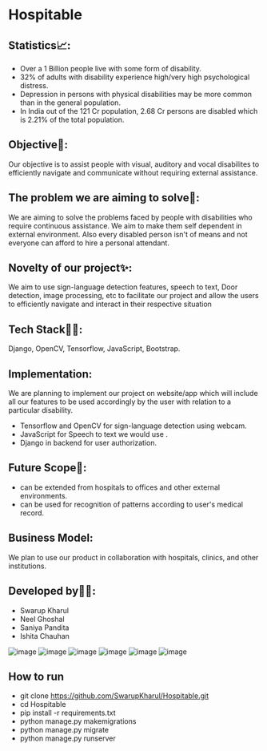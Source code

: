 # Hospitable
## Statistics📈:
- Over a 1 Billion people live with some form of disability.
- 32% of adults with disability experience high/very high psychological distress.
- Depression in persons with physical disabilities may be more common than in the general population.
- In India out of the 121 Cr population, 2.68 Cr persons are disabled which is 2.21% of the total population.
## Objective:notebook::
Our objective is to assist people with visual, auditory and vocal disabilites to efficiently navigate and communicate without requiring external assistance.
## The problem we are aiming to solve:thinking::
We are aiming to solve the problems faced by people with disabilities who require continuous assistance. We aim to make them self dependent in external environment. Also every disabled person isn't of means and not everyone can afford to hire a personal attendant.
## Novelty of our project:sparkles::
We aim to use sign-language detection features, speech to text, Door detection, image processing, etc to facilitate our project and allow the users to efficiently navigate and interact in their respective situation

## Tech Stack:man_technologist:: 
Django, OpenCV, Tensorflow, JavaScript, Bootstrap. 

## Implementation:  
We are planning to implement our project on website/app which will include all our features to be used accordingly by the user with relation to a particular disability.
- Tensorflow and OpenCV for sign-language detection using webcam. 
- JavaScript for Speech to text we would use . 
- Django in backend for user authorization.

## Future Scope:construction::
- can be extended from hospitals to offices and other external environments.
- can be used for recognition of patterns according to user's medical record.

## Business Model:
We plan to use our product in collaboration with hospitals, clinics, and other institutions.

## Developed by:office_worker::
- Swarup Kharul
- Neel Ghoshal
- Saniya Pandita
- Ishita Chauhan

![image](https://user-images.githubusercontent.com/65753949/111891825-ce9bd000-8a1b-11eb-909f-745dfa19c4a4.png)
![image](https://user-images.githubusercontent.com/65753949/111892068-e411f980-8a1d-11eb-9561-15fe74619701.png)
![image](https://user-images.githubusercontent.com/65753949/111891771-5503e200-8a1b-11eb-8806-70107afdf604.png)
![image](https://user-images.githubusercontent.com/65753949/111891780-74027400-8a1b-11eb-823f-481c636b0f0c.png)
![image](https://user-images.githubusercontent.com/65753949/111891790-8aa8cb00-8a1b-11eb-883e-faea5b200088.png)
![image](https://user-images.githubusercontent.com/65753949/111891802-a14f2200-8a1b-11eb-871d-b49b4f4d507c.png)





## How to run
- git clone https://github.com/SwarupKharul/Hospitable.git
- cd Hospitable
- pip install -r requirements.txt
- python manage.py makemigrations
- python manage.py migrate
- python manage.py runserver
